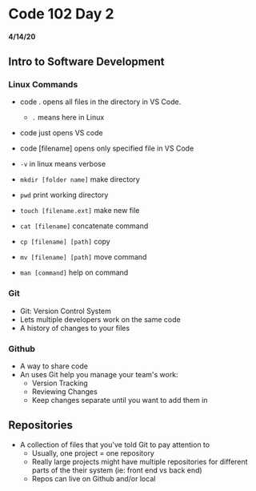 # Code 102 Day 2
#### 4/14/20

## Intro to Software Development
### Linux Commands
- code . opens all files in the directory in VS Code.
    - `.` means here in Linux

- code just opens VS code
- code [filename] opens only specified file in VS Code
- `-v` in linux means verbose

- `mkdir [folder name]` make directory
- `pwd` print working directory
- `touch [filename.ext]` make new file
- `cat [filename]` concatenate command
- `cp [filename] [path]` copy
- `mv [filename] [path]` move command
- `man [command]` help on command

### Git 
- Git: Version Control System
- Lets multiple developers work on the same code
- A history of changes to your files

### Github
- A way to share code
- An uses Git help you manage your team's work:
    - Version Tracking
    - Reviewing Changes
    - Keep changes separate until you want to add them in

## Repositories
- A collection of files that you've told Git to pay attention to
    - Usually, one project = one repository
    - Really large projects might have multiple repositories for different parts of the their system (ie: front end vs back end)
    - Repos can live on Github and/or local 

## 